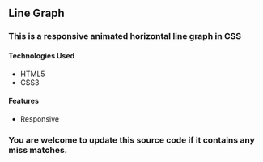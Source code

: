 ## Line Graph

### This is a responsive animated horizontal line graph in CSS

#### Technologies Used
* HTML5
* CSS3

#### Features 
* Responsive

### You are welcome to update this source code if it contains any miss matches.